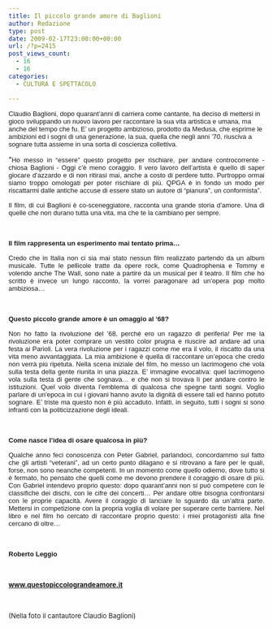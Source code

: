 ```yaml
---
title: Il piccolo grande amore di Baglioni
author: Redazione
type: post
date: 2009-02-17T23:00:00+00:00
url: /?p=2415
post_views_count:
  - 16
  - 16
categories:
  - CULTURA E SPETTACOLO

---
```

<font face="Tahoma, sans&#45;serif"><font size="2"><span>Claudio Baglioni, dopo quarant&rsquo;anni di carriera come cantante, ha deciso di mettersi in gioco sviluppando un nuovo lavoro per raccontare la sua vita artistica e umana, ma anche del tempo che fu. E&rsquo; un progetto ambizioso, prodotto da Medusa, che esprime le ambizioni ed i sogni di una generazione, la sua, quella che negli anni &rsquo;70, riusciva a sognare tutta assieme in una sorta di coscienza collettiva. </span></font></font>

<p style="margin&#45;bottom: 0cm" align="justify">
  &ldquo;<font face="Tahoma, sans&#45;serif"><font size="2"><span>Ho messo in &ldquo;essere&rdquo; questo progetto per rischiare, per andare controcorrente &#45; chiosa Baglioni &#45; Oggi c&rsquo;&egrave; meno coraggio. Il vero lavoro dell&rsquo;artista &egrave; quello di saper giocare d&rsquo;azzardo e di non ritirasi mai, anche a costo di perdere tutto. Purtroppo ormai siamo troppo omologati per poter rischiare di pi&ugrave;. QPGA &egrave; in fondo un modo per riscattarmi dalle antiche accuse di essere stato un autore di &ldquo;pianura&rdquo;, un conformista&rdquo;. </span></font></font>
</p>

<p style="margin&#45;bottom: 0cm" align="justify">
  <font face="Tahoma, sans&#45;serif"><font size="2"><span>Il film, di cui Baglioni &egrave; co&#45;sceneggiatore, racconta una grande storia d&rsquo;amore. Una di quelle che non durano tutta una vita, ma che te la cambiano per sempre. </span></font></font>
</p>

<p style="margin&#45;bottom: 0cm" align="justify">
  &nbsp;
</p>

<p style="margin&#45;bottom: 0cm" align="justify">
  <font face="Tahoma, sans&#45;serif"><font size="2"><span><strong>Il film rappresenta un esperimento mai tentato prima&hellip;</strong></span></font></font>
</p>

<p style="margin&#45;bottom: 0cm" align="justify">
  <font face="Tahoma, sans&#45;serif"><font size="2"><span>Credo che in Italia non ci sia mai stato nessun film realizzato partendo da un album musicale. Tutte le pellicole tratte da opere rock, come Quadrophenia e Tommy e volendo anche The Wall, sono nate a partire da un musical per il teatro. Il film che ho scritto &egrave; invece un lungo racconto, la vorrei paragonare ad un&rsquo;opera pop molto ambiziosa&hellip;</span></font></font>
</p>

<p style="margin&#45;bottom: 0cm" align="justify">
  &nbsp;
</p>

<p style="margin&#45;bottom: 0cm" align="justify">
  <font face="Tahoma, sans&#45;serif"><font size="2"><span><strong>Questo piccolo grande amore &egrave; un omaggio al &lsquo;68?</strong></span></font></font>
</p>

<p style="margin&#45;bottom: 0cm" align="justify">
  <font face="Tahoma, sans&#45;serif"><font size="2"><span>N</span><span>on ho fatto la rivoluzione del &rsquo;68, perch&eacute; ero un ragazzo di periferia! Per me la rivoluzione era poter comprare un vestito color prugna e riuscire ad andare ad una festa ai Parioli. La vera rivoluzione per i ragazzi come me era il volo, il riscatto da una vita meno avvantaggiata. La mia ambizione &egrave; quella di raccontare un&rsquo;epoca che credo non verr&agrave; pi&ugrave; ripetuta. Nella scena iniziale del film, ho messo un lacrimogeno che vola sulla testa della gente riunita in una piazza. E&rsquo; immagine evocativa: quel lacrimogeno vola sulla testa di gente che sognava&hellip; e che non si trovava l&igrave; per andare contro le istituzioni. Quel volo diventa l&rsquo;emblema di qualcosa che spegne tanti sogni. Voglio parlare di un&rsquo;epoca in cui i giovani hanno avuto la dignit&agrave; di essere tali ed hanno potuto sognare. E&rsquo; triste ma questo non &egrave; pi&ugrave; accaduto. Infatti, in seguito, tutti i sogni si sono infranti con la politicizzazione degli ideali.</span></font></font>
</p>

<p style="margin&#45;bottom: 0cm" align="justify">
  &nbsp;
</p>

<p style="margin&#45;bottom: 0cm" align="justify">
  <font face="Tahoma, sans&#45;serif"><font size="2"><strong>Come nasce l&#8217;idea di osare qualcosa in pi&ugrave;?</strong></font></font>
</p>

<p style="margin&#45;bottom: 0cm" align="justify">
  <font face="Tahoma, sans&#45;serif"><font size="2">Qualche anno feci conoscenza con Peter Gabriel, parlandoci, concordammo sul fatto che gli artisti &ldquo;veterani&rdquo;, ad un certo punto dilagano e si ritrovano a fare per le quali, forse, non sono neanche competenti. In un momento come quello odierno, dove tutto si &egrave; fermato, ho pensato che quelli come me devono prendere il coraggio di osare di pi&ugrave;. Con Gabriel intendevo proprio questo: dopo quarant&rsquo;anni non si pu&ograve; competere con le classifiche dei dischi, con le cifre dei concerti&hellip; Per andare oltre bisogna confrontarsi con le proprie capacit&agrave;. Avere il coraggio di lanciare lo sguardo da un&rsquo;altra parte. Mettersi in competizione con la propria voglia di volare per superare certe barriere. Nel libro e nel film ho cercato di raccontare proprio questo: i miei protagonisti alla fine cercano di oltre&hellip;</font></font>
</p>

<p style="margin&#45;bottom: 0cm" align="justify">
  &nbsp;
</p>

<p style="margin&#45;bottom: 0cm" align="justify">
  <font face="Tahoma, sans&#45;serif"><font size="2"><strong>Roberto Leggio</strong></font></font>
</p>

<p style="margin&#45;bottom: 0cm" align="justify">
  &nbsp;
</p>

<p style="margin&#45;bottom: 0cm" align="justify">
  <strong><font size="2"><a href="https://www.questopiccolograndeamore.it/">www.questopiccolograndeamore.it</a> </font></strong>
</p>

<p style="margin&#45;bottom: 0cm" align="justify">
  &nbsp;
</p>

<p style="margin&#45;bottom: 0cm" align="justify">
  <font size="2">(Nella foto il cantautore Claudio Baglioni)</font>
</p>